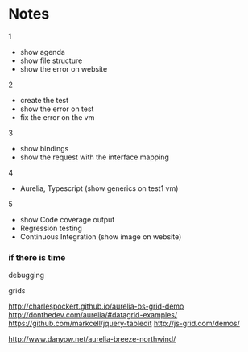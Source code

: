 ﻿# Notes

1

* show agenda
* show file structure
* show the error on website

2

* create the test
* show the error on test
* fix the error on the vm

3

* show bindings
* show the request with the interface mapping

4

* Aurelia, Typescript (show generics on test1 vm)

5

* show Code coverage output
* Regression testing
* Continuous Integration (show image on website)

### if there is time

debugging

grids

http://charlespockert.github.io/aurelia-bs-grid-demo
http://donthedev.com/aurelia/#datagrid-examples/
https://github.com/markcell/jquery-tabledit
http://js-grid.com/demos/


http://www.danyow.net/aurelia-breeze-northwind/







